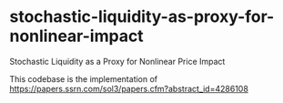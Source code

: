 # stochastic-liquidity-as-proxy-for-nonlinear-impact
Stochastic Liquidity as a Proxy for Nonlinear Price Impact

This codebase is the implementation of https://papers.ssrn.com/sol3/papers.cfm?abstract_id=4286108